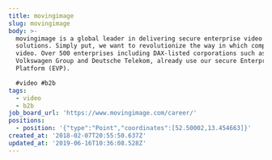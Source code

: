 ```yaml
---
title: movingimage
slug: movingimage
body: >-
  movingimage is a global leader in delivering secure enterprise video
  solutions. Simply put, we want to revolutionize the way in which companies use
  video. Over 500 enterprises including DAX-listed corporations such as the
  Volkswagen Group and Deutsche Telekom, already use our secure Enterprise Video
  Platform (EVP). 

  #video #b2b
tags:
  - video
  - b2b
job_board_url: 'https://www.movingimage.com/career/'
positions:
  - position: '{"type":"Point","coordinates":[52.50002,13.454663]}'
created_at: '2018-02-07T20:55:50.637Z'
updated_at: '2019-06-16T10:36:08.528Z'
---
```



